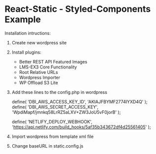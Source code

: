 # React-Static - Styled-Components Example

Installation intructions:

1. Create new wordpress site

2. Install plugins:
    - Better REST API Featured Images
    - LMS-EX3 Core Functionality
    - Root Relative URLs
    - Wordpress Importer
    - WP Offload S3 Lite

3. Add these lines to the config.php in wordpress

    define( 'DBI_AWS_ACCESS_KEY_ID', 'AKIAJFBYMF2774IYXD4Q' ); 
    define( 'DBI_AWS_SECRET_ACCESS_KEY', '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' );

    define( 'NETLIFY_DEPLOY_WEBHOOK', 'https://api.netlify.com/build_hooks/5af35b343672df4d25561405' ); 

4. Import wordpress from template xml file

5. Change baseURL in static.config.js
